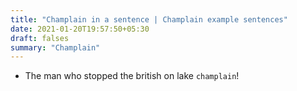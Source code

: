 ```yaml
---
title: "Champlain in a sentence | Champlain example sentences"
date: 2021-01-20T19:57:50+05:30
draft: falses
summary: "Champlain"
---
```

- The man who stopped the british on lake `champlain`!
                 
